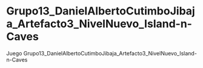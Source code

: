 # Grupo13_DanielAlbertoCutimboJibaja_Artefacto3_NivelNuevo_Island-n-Caves
Juego Grupo13_DanielAlbertoCutimboJibaja_Artefacto3_NivelNuevo_Island-n-Caves
